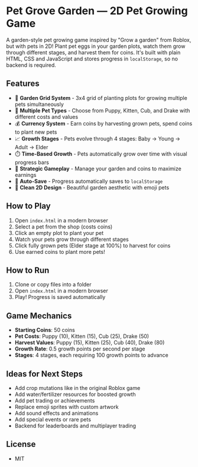 # Pet Grove Garden — 2D Pet Growing Game

A garden-style pet growing game inspired by "Grow a garden" from Roblox, but with pets in 2D! Plant pet eggs in your garden plots, watch them grow through different stages, and harvest them for coins. It's built with plain HTML, CSS and JavaScript and stores progress in `localStorage`, so no backend is required.

## Features
- 🌱 **Garden Grid System** - 3x4 grid of planting plots for growing multiple pets simultaneously
- 🐾 **Multiple Pet Types** - Choose from Puppy, Kitten, Cub, and Drake with different costs and values
- 💰 **Currency System** - Earn coins by harvesting grown pets, spend coins to plant new pets
- 📈 **Growth Stages** - Pets evolve through 4 stages: Baby → Young → Adult → Elder
- ⏱️ **Time-Based Growth** - Pets automatically grow over time with visual progress bars
- 🎯 **Strategic Gameplay** - Manage your garden and coins to maximize earnings
- 💾 **Auto-Save** - Progress automatically saves to `localStorage`
- 🎨 **Clean 2D Design** - Beautiful garden aesthetic with emoji pets

## How to Play
1. Open `index.html` in a modern browser
2. Select a pet from the shop (costs coins)
3. Click an empty plot to plant your pet
4. Watch your pets grow through different stages
5. Click fully grown pets (Elder stage at 100%) to harvest for coins
6. Use earned coins to plant more pets!

## How to Run
1. Clone or copy files into a folder
2. Open `index.html` in a modern browser
3. Play! Progress is saved automatically

## Game Mechanics
- **Starting Coins**: 50 coins
- **Pet Costs**: Puppy (10), Kitten (15), Cub (25), Drake (50)
- **Harvest Values**: Puppy (15), Kitten (25), Cub (40), Drake (80)
- **Growth Rate**: 0.5 growth points per second per stage
- **Stages**: 4 stages, each requiring 100 growth points to advance

## Ideas for Next Steps
- Add crop mutations like in the original Roblox game
- Add water/fertilizer resources for boosted growth
- Add pet trading or achievements
- Replace emoji sprites with custom artwork
- Add sound effects and animations
- Add special events or rare pets
- Backend for leaderboards and multiplayer trading

## License
- MIT